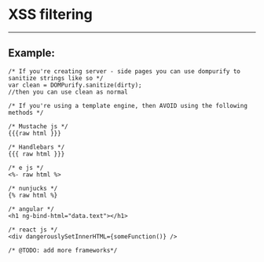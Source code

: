 # XSS filtering
-------

## Example:
	/* If you're creating server - side pages you can use dompurify to sanitize strings like so */
	var clean = DOMPurify.sanitize(dirty);
	//then you can use clean as normal

	/* If you're using a template engine, then AVOID using the following methods */

	/* Mustache js */
	{{{raw html }}}

	/* Handlebars */
	{{{ raw html }}}

	/* e js */
	<%- raw html %>

	/* nunjucks */
	{% raw html %}

	/* angular */
	<h1 ng-bind-html="data.text"></h1>

	/* react js */
	<div dangerouslySetInnerHTML={someFunction()} />
	
	/* @TODO: add more frameworks*/